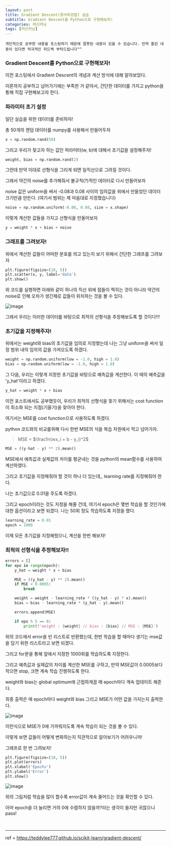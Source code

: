 ```yaml
---
layout: post
title: Gradient Descent(경사하강법) 실습
subtitle: Gradient Descent을 Python으로 구현해보자!
categories: 머신러닝
tags: [머신러닝]
---
```


`개인적으로 공부한 내용을 포스팅하기 때문에 잘못된 내용이 있을 수 있습니다. 만약 틀린 내용이 있다면 적극적인 피드백 부탁드립니다^^`

### Gradient Descent를 Python으로 구현해보자!

이전 포스팅에서 Gradient Descent의 개념과 계산 방식에 대해 알아보았다.

이론까지 공부하고 넘어가기에는 부족한 거 같아서, 간단한 데이터를 가지고 python을 통해 직접 구현해보고자 한다.


### 파라미터 초기 설정

일단 실습을 위한 데이터를 준비하자!

총 50개의 랜덤 데이터를 numpy를 사용해서 만들어두자

```python
x = np.random.rand(50)
```

그리고 우리가 찾고자 하는 값인 파라미터(w, b)에 대해서 초기값을 설정해주자!

```python
weight, bias = np.random.rand(2)
```

그런데 만약 이대로 선형식을 그리게 되면 일직선으로 그려질 것이다.

그래서 약간의 noise를 추가해줘서 불규칙(?)적인 데이터로 다시 만들어보자

noise 값은 uniform을 써서 -0.08과 0.08 사이의 임의값을 위에서 만들었던 데이터 크기만큼 만든다. (여기서 범위는 제 마음대로 지정했습니다)

```python
noise = np.random.uniform(-0.08, 0.08, size = x.shape)
```

이렇게 계산한 값들을 가지고 선형식을 만들어보자

```python
y = weight * x + bias + noise
```

### 그래프를 그려보자!

위에서 계산한 값들이 어떠한 분포를 띄고 있는지 보기 위해서 간단한 그래프를 그려보자

```python
plt.figure(figsize=(10, 5))
plt.scatter(x, y, label='data')
plt.show()
```

위 코드를 실행하면 아래와 같이 하나의 직선 위에 점들이 찍히는 것이 아니라 약간의 noise로 인해 오차가 생긴채로 값들이 위치하는 것을 볼 수 있다.

![image](https://github.com/daetamong/daetamong.github.io/assets/111731468/d7e51a9d-525a-4e5c-9227-715edb41a4ba)

그래서 우리는 이러한 데이터를 바탕으로 최적의 선형식을 추정해보도록 할 것이다!!!



### 초기값을 지정해주자!

위에서는 weight와 bias의 초기값을 임의로 지정했는데 나는 그냥 uniform을 써서 일정 범위 내의 임의의 값을 가져오도록 하겠다.

```python
weight = np.random.uniform(low = -1.0, high = 1.0)
bias = np.random.uniform(low = -1.0, high = 1.0)
```

그 다음, 우리는 이렇게 지정한 초기값을 바탕으로 예측값을 계산한다. 이 때의 예측값을 'y_hat'이라고 하겠다.

```python
y_hat = weight * x + bias
```

이전 포스트에서도 공부했듯이, 우리가 최적의 선형식을 찾기 위해서는 cost function이 최소화 되는 지점(기울기)을 찾아야 한다.

여기서는 MSE를 cost function으로 사용하도록 하겠다.

python 코드와의 비교를위해 다시 한번 MSE의 식을 복습 차원에서 적고 넘어가자. 

> MSE = $\frac1n(wx_i + b - y_i)^2$


```python
MSE = ((y-hat - y) ** 2).mean()
```

MSE에서 예측값과 실제값의 차이를 평균내는 것을 python의 mean함수를 사용하여 계산하였다.

그리고 초기값을 지정해줘야 할 것이 하나 더 있는데,, learning rate를 지정해줘야 한다.

나는 초기값으로 0.01을 주도록 하겠다.

그리고 epoch이라는 것도 지정을 해줄 건데, 여기서 epoch은 몇번 학습을 할 것인가에 대한 옵션이라고 보면 되겠다. 나는 50회 정도 학습하도록 지정을 했다.

```python
learning_rate = 0.01
epoch = 1000
```

이제 모든 초기값을 지정해줬으니, 계산을 한번 해보자!



### 최적의 선형식을 추정해보자!!

```python
errors = []
for epo in range(epoch):
    y_hat = weight * x + bias

    MSE = ((y_hat - y) ** 2).mean()
    if MSE < 0.0005:
        break

    weight = weight - learning_rate * ((y_hat - y) * x).mean()
    bias = bias - learning_rate * (y_hat - y).mean()

    errors.append(MSE)

    if epo % 5 == 0:
        print(f'weight : {weight} // bias : {bias} // MSE : {MSE}')
```

위의 코드에서 error을 빈 리스트로 반환했는데, 한번 학습을 할 때마다 생기는 mse값을 담기 위한 리스트라고 보면 되겠다.

그리고 for문을 통해 앞에서 지정한 1000회를 학습하도록 지정한다.

그리고 예측값과 실제값의 차이를 계산한 MSE를 구하고, 만약 MSE값이 0.0005보다 작으면 stop, 크면 계속 학습 진행하도록 한다.

weight와 bias는 global optimum에 근접하게끔 매 epoch마다 계속 업데이트 해준다.

최종 출력은 매 epoch마다 weight와 bias 그리고 MSE가 어떤 값을 가지는지 출력한다.

![image](https://github.com/daetamong/daetamong.github.io/assets/111731468/527a0cba-86bf-4051-aff1-dd0db55213cc)

이런식으로 MSE가 0에 가까워지도록 계속 학습이 되는 것을 볼 수 있다.

이렇게 보면 값들이 어떻게 변화하는지 직관적으로 알아보기가 어려우니까!

그래프로 한 번 그려보자!

```python
plt.figure(figsize=(10, 5))
plt.plot(errors)
plt.xlabel('Epochs')
plt.ylabel('Error')
plt.show()
```

![image](https://github.com/daetamong/daetamong.github.io/assets/111731468/f3fab178-b0af-4c94-980d-ce9a38987c9f)

위의 그림처럼 학습을 많이 할수록 error값이 계속 줄어드는 것을 확인할 수 있다.

아마 epoch을 더 늘리면 거의 0에 수렴하지 않을까?라는 생각이 들지만 귀찮으니 pass!


<br>
<hr>


ref = https://teddylee777.github.io/scikit-learn/gradient-descent/